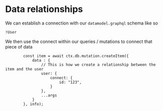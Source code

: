 # Data relationships

We can establish a connection with our `datamodel.graphql` schema like so

```
!User
```

We then use the connect within our queries / mutations to connect that piece of data
```
        const item = await ctx.db.mutation.createItem({
            data : {
                // This is how we create a relationship between the item and the user
                user: {
                    connect: {
                        id: "123",
                    }
                },
                ...args
            }
        }, info);
```